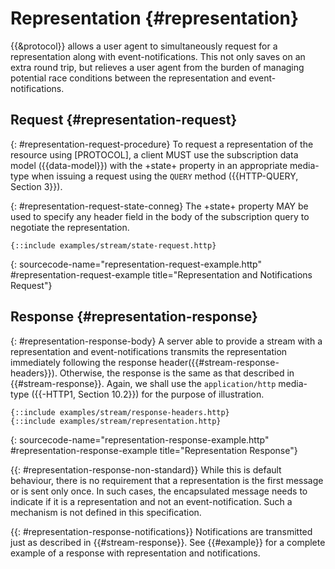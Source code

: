 # Representation {#representation}

{{&protocol}} allows a user agent to simultaneously request for a representation along with event-notifications. This not only saves on an extra round trip, but relieves a user agent from the burden of managing potential race conditions between the representation and event-notifications.

## Request {#representation-request}

{: #representation-request-procedure}
To request a representation of the resource using [PROTOCOL], a client MUST use the subscription data model ({{data-model}}) with the +state+ property in an appropriate media-type when issuing a request using the `QUERY` method ({{HTTP-QUERY, Section 3}}).

{: #representation-request-state-conneg}
The +state+ property MAY be used to specify any header field in the body of the subscription query to negotiate the representation.

~~~ http-message
{::include examples/stream/state-request.http}
~~~
{: sourcecode-name="representation-request-example.http" #representation-request-example title="Representation and Notifications Request"}

## Response {#representation-response}

{: #representation-response-body}
A server able to provide a stream with a representation and event-notifications transmits the representation immediately following the response header({{#stream-response-headers}}). Otherwise, the response is the same as that described in {{#stream-response}}. Again, we shall use the `application/http` media-type ({{-HTTP1, Section 10.2}}) for the purpose of illustration.

~~~ http-message
{::include examples/stream/response-headers.http}
{::include examples/stream/representation.http}
~~~
{: sourcecode-name="representation-response-example.http" #representation-response-example title="Representation Response"}

{{: #representation-response-non-standard}}
While this is default behaviour, there is no requirement that a representation is the first message or is sent only once. In such cases, the encapsulated message needs to indicate if it is a representation and not an event-notification. Such a mechanism is not defined in this specification.

{{: #representation-response-notifications}}
Notifications are transmitted just as described in {{#stream-response}}. See {{#example}} for a complete example of a response with representation and notifications.
